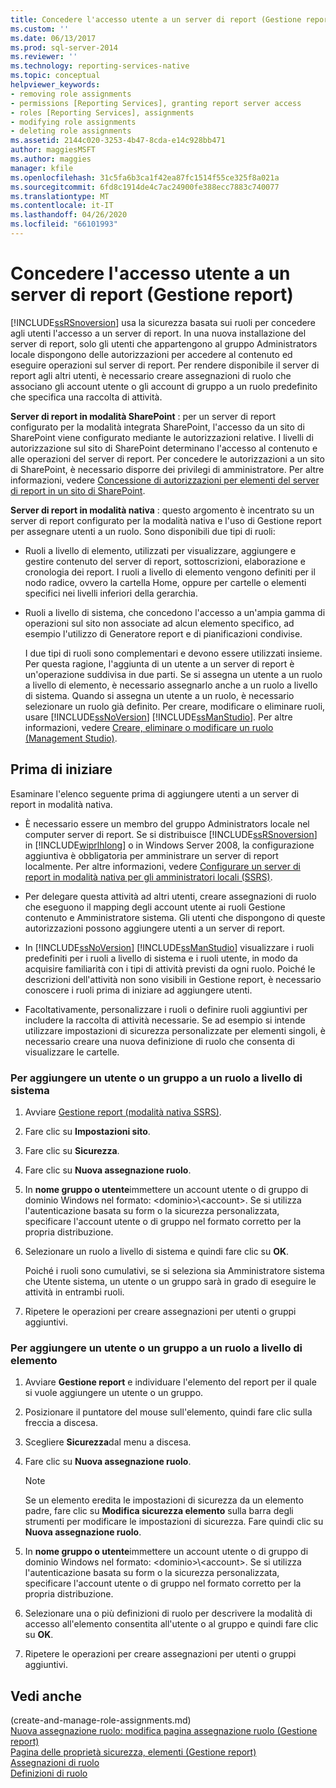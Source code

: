 ```yaml
---
title: Concedere l'accesso utente a un server di report (Gestione report) | Microsoft Docs
ms.custom: ''
ms.date: 06/13/2017
ms.prod: sql-server-2014
ms.reviewer: ''
ms.technology: reporting-services-native
ms.topic: conceptual
helpviewer_keywords:
- removing role assignments
- permissions [Reporting Services], granting report server access
- roles [Reporting Services], assignments
- modifying role assignments
- deleting role assignments
ms.assetid: 2144c020-3253-4b47-8cda-e14c928bb471
author: maggiesMSFT
ms.author: maggies
manager: kfile
ms.openlocfilehash: 31c5fa6b3ca1f42ea87fc1514f55ce325f8a021a
ms.sourcegitcommit: 6fd8c1914de4c7ac24900fe388ecc7883c740077
ms.translationtype: MT
ms.contentlocale: it-IT
ms.lasthandoff: 04/26/2020
ms.locfileid: "66101993"
---
```

# <a name="grant-user-access-to-a-report-server-report-manager"></a>Concedere l'accesso utente a un server di report (Gestione report)
  [!INCLUDE[ssRSnoversion](../../includes/ssrsnoversion-md.md)] usa la sicurezza basata sui ruoli per concedere agli utenti l'accesso a un server di report. In una nuova installazione del server di report, solo gli utenti che appartengono al gruppo Administrators locale dispongono delle autorizzazioni per accedere al contenuto ed eseguire operazioni sul server di report. Per rendere disponibile il server di report agli altri utenti, è necessario creare assegnazioni di ruolo che associano gli account utente o gli account di gruppo a un ruolo predefinito che specifica una raccolta di attività.  
  
 **Server di report in modalità SharePoint** : per un server di report configurato per la modalità integrata SharePoint, l'accesso da un sito di SharePoint viene configurato mediante le autorizzazioni relative. I livelli di autorizzazione sul sito di SharePoint determinano l'accesso al contenuto e alle operazioni del server di report. Per concedere le autorizzazioni a un sito di SharePoint, è necessario disporre dei privilegi di amministratore. Per altre informazioni, vedere [Concessione di autorizzazioni per elementi del server di report in un sito di SharePoint](granting-permissions-on-report-server-items-on-a-sharepoint-site.md).  
  
 **Server di report in modalità nativa** : questo argomento è incentrato su un server di report configurato per la modalità nativa e l'uso di Gestione report per assegnare utenti a un ruolo. Sono disponibili due tipi di ruoli:  
  
-   Ruoli a livello di elemento, utilizzati per visualizzare, aggiungere e gestire contenuto del server di report, sottoscrizioni, elaborazione e cronologia dei report. I ruoli a livello di elemento vengono definiti per il nodo radice, ovvero la cartella Home, oppure per cartelle o elementi specifici nei livelli inferiori della gerarchia.  
  
-   Ruoli a livello di sistema, che concedono l'accesso a un'ampia gamma di operazioni sul sito non associate ad alcun elemento specifico, ad esempio l'utilizzo di Generatore report e di pianificazioni condivise.  
  
     I due tipi di ruoli sono complementari e devono essere utilizzati insieme. Per questa ragione, l'aggiunta di un utente a un server di report è un'operazione suddivisa in due parti. Se si assegna un utente a un ruolo a livello di elemento, è necessario assegnarlo anche a un ruolo a livello di sistema. Quando si assegna un utente a un ruolo, è necessario selezionare un ruolo già definito. Per creare, modificare o eliminare ruoli, usare [!INCLUDE[ssNoVersion](../../includes/ssnoversion-md.md)] [!INCLUDE[ssManStudio](../../includes/ssmanstudio-md.md)]. Per altre informazioni, vedere [Creare, eliminare o modificare un ruolo &#40;Management Studio&#41;](role-definitions-create-delete-or-modify.md).  
  
## <a name="before-you-start"></a>Prima di iniziare  
 Esaminare l'elenco seguente prima di aggiungere utenti a un server di report in modalità nativa.  
  
-   È necessario essere un membro del gruppo Administrators locale nel computer server di report. Se si distribuisce [!INCLUDE[ssRSnoversion](../../includes/ssrsnoversion-md.md)] in [!INCLUDE[wiprlhlong](../../includes/wiprlhlong-md.md)] o in Windows Server 2008, la configurazione aggiuntiva è obbligatoria per amministrare un server di report localmente. Per altre informazioni, vedere [Configurare un server di report in modalità nativa per gli amministratori locali &#40;SSRS&#41;](../report-server/configure-a-native-mode-report-server-for-local-administration-ssrs.md).  
  
-   Per delegare questa attività ad altri utenti, creare assegnazioni di ruolo che eseguono il mapping degli account utente ai ruoli Gestione contenuto e Amministratore sistema. Gli utenti che dispongono di queste autorizzazioni possono aggiungere utenti a un server di report.  
  
-   In [!INCLUDE[ssNoVersion](../../includes/ssnoversion-md.md)] [!INCLUDE[ssManStudio](../../includes/ssmanstudio-md.md)] visualizzare i ruoli predefiniti per i ruoli a livello di sistema e i ruoli utente, in modo da acquisire familiarità con i tipi di attività previsti da ogni ruolo. Poiché le descrizioni dell'attività non sono visibili in Gestione report, è necessario conoscere i ruoli prima di iniziare ad aggiungere utenti.  
  
-   Facoltativamente, personalizzare i ruoli o definire ruoli aggiuntivi per includere la raccolta di attività necessarie. Se ad esempio si intende utilizzare impostazioni di sicurezza personalizzate per elementi singoli, è necessario creare una nuova definizione di ruolo che consenta di visualizzare le cartelle.  
  
### <a name="to-add-a-user-or-group-to-a-system-role"></a>Per aggiungere un utente o un gruppo a un ruolo a livello di sistema  
  
1.  Avviare [Gestione report &#40;modalità nativa SSRS&#41;](../report-manager-ssrs-native-mode.md).  
  
2.  Fare clic su **Impostazioni sito**.  
  
3.  Fare clic su **Sicurezza**.  
  
4.  Fare clic su **Nuova assegnazione ruolo**.  
  
5.  In **nome gruppo o utente**immettere un account utente o di gruppo di dominio Windows nel formato: \<dominio>\\<account\>. Se si utilizza l'autenticazione basata su form o la sicurezza personalizzata, specificare l'account utente o di gruppo nel formato corretto per la propria distribuzione.  
  
6.  Selezionare un ruolo a livello di sistema e quindi fare clic su **OK**.  
  
     Poiché i ruoli sono cumulativi, se si seleziona sia Amministratore sistema che Utente sistema, un utente o un gruppo sarà in grado di eseguire le attività in entrambi ruoli.  
  
7.  Ripetere le operazioni per creare assegnazioni per utenti o gruppi aggiuntivi.  
  
### <a name="to-add-a-user-or-group-to-an-item-role"></a>Per aggiungere un utente o un gruppo a un ruolo a livello di elemento  
  
1.  Avviare **Gestione report** e individuare l'elemento del report per il quale si vuole aggiungere un utente o un gruppo.  
  
2.  Posizionare il puntatore del mouse sull'elemento, quindi fare clic sulla freccia a discesa.  
  
3.  Scegliere **Sicurezza**dal menu a discesa.  
  
4.  Fare clic su **Nuova assegnazione ruolo**.  
  
    > [!NOTE]  
    >  Se un elemento eredita le impostazioni di sicurezza da un elemento padre, fare clic su **Modifica sicurezza elemento** sulla barra degli strumenti per modificare le impostazioni di sicurezza. Fare quindi clic su **Nuova assegnazione ruolo**.  
  
5.  In **nome gruppo o utente**immettere un account utente o di gruppo di dominio Windows nel formato: \<dominio>\\<account\>. Se si utilizza l'autenticazione basata su form o la sicurezza personalizzata, specificare l'account utente o di gruppo nel formato corretto per la propria distribuzione.  
  
6.  Selezionare una o più definizioni di ruolo per descrivere la modalità di accesso all'elemento consentita all'utente o al gruppo e quindi fare clic su **OK**.  
  
7.  Ripetere le operazioni per creare assegnazioni per utenti o gruppi aggiuntivi.  
  
## <a name="see-also"></a>Vedi anche  
 (create-and-manage-role-assignments.md)   
 [Nuova assegnazione ruolo: modifica pagina assegnazione ruolo &#40;Gestione report&#41;](../new-role-assignment-edit-role-assignment-page-report-manager.md)   
 [Pagina delle proprietà sicurezza, elementi &#40;Gestione report&#41;](../security-properties-page-items-report-manager.md)   
 [Assegnazioni di ruolo](role-assignments.md)   
 [Definizioni di ruolo](role-definitions.md)  
  
  
